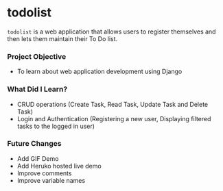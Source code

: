 # todolist

<!--
[![Live Demo](http://pepy.tech/badge/shallow-backup)](http://pepy.tech/count/shallow-backup)
-->

`todolist` is a web application that allows users to register themselves and then lets them maintain their To Do list.


### Project Objective

+ To learn about web application development using Django


### What Did I Learn?

+ CRUD operations (Create Task, Read Task, Update Task and Delete Task)
+ Login and Authentication (Registering a new user, Displaying filtered tasks to the logged in user)


### Future Changes

+ Add GIF Demo
+ Add Heruko hosted live demo
+ Improve comments
+ Improve variable names

<!--
![ToDo List GIF Demo](img/shallow-backup-demo.gif)
-->